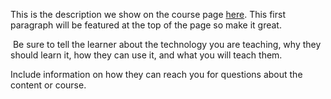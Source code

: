 This is the description we show on the course page [here](https://lab.github.com/072886/meu-projeto-para-estagio). This first paragraph will be featured at the top of the page so make it great.
​

​
Be sure to tell the learner about the technology you are teaching, why they should learn it, how they can use it, and what you will teach them.
​


Include information on how they can reach you for questions about the content or course. 